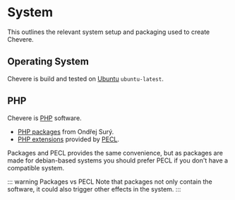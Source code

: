 # System

This outlines the relevant system setup and packaging used to create Chevere.

## Operating System

Chevere is build and tested on [Ubuntu](https://ubuntu.com/) `ubuntu-latest`.

## PHP

Chevere is [PHP](https://php.net/) software.

* [PHP packages](https://deb.sury.org/) from Ondřej Surý.
* [PHP extensions](https://www.php.net/manual/en/extensions.membership.php) provided by [PECL](https://pecl.php.net/).

Packages and PECL provides the same convenience, but as packages are made for debian-based systems you should prefer PECL if you don't have a compatible system.

::: warning Packages vs PECL
Note that packages not only contain the software, it could also trigger other effects in the system.
:::
